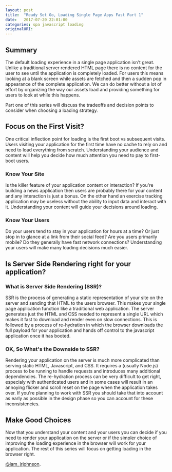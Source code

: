 ```yaml
---
layout: post
title:  "Ready Set Go, Loading Single Page Apps Fast Part 1"
date:   2017-07-20 22:01:00
categories: spa javascript loading
originalURI:
---
```


## Summary

The default loading experience in a single page application isn't great. Unlike a traditional
server rendered HTML page there is no content for the user to see until the application is 
completely loaded. For users this means looking at a blank screen while assets are
fetched and then a sudden pop in appearance of the complete application. We can do better 
without a lot of effort by organizing the way our assets load and providing something
for users to look at while this happens.

Part one of this series will discuss the tradeoffs and decision points to consider when 
choosing a loading strategy.

## Focus on the First Visit?

One critical inflection point for loading is the first boot vs subsequent visits. Users
visiting your application for the first time have no cache to rely on and need to load 
everything from scratch. Understanding your audience and content will help you decide 
how much attention you need to pay to first-boot users.

### Know Your Site

Is the killer feature of your application content or interaction? If you're building a news 
application then users are probably there for your content and any interaction is just a bonus. On 
the other hand an exercise tracking application may be useless without the ability to input 
data and interact with it. Understanding your content will guide your decisions around loading.

### Know Your Users

Do your users tend to stay in your application for hours at a time? Or just stop in to glance
at a link from their social feed? Are you users primarily mobile? Do they generally have fast
network connections? Understanding your users will make many loading decisions much easier.

## Is Server Side Rendering right for your application?

### What is Server Side Rendering (SSR)?

SSR is the process of generating a static representation of your site on the server and sending
that HTML to the users browser. This makes your single page application function like a traditional 
web application. The server generates just the HTML and CSS needed to represent a single URL which makes
it fast to download and render even on slow connections.  This is followed by a process of 
re-hydration in which the browser downloads the full payload for your application and hands off control to the 
javascript application once it has booted.

### OK, So What's the Downside to SSR?

Rendering your application on the server is much more complicated than serving static 
HTML, Javascript, and CSS. It requires a (usually Node.js) process to be running to handle requests
and introduces many additional dependencies. The re-hydration process can be very difficult to get right,
especialy with authenticated users and in some cases will result in an annoying flicker and scroll reset on the 
page when the application takes over. If you're planning to work with SSR you should take that into account as early
as possible in the design phase so you can account for these inconsistencies.


## Make Good Choices

Now that you understand your content and your users you can decide if you need to render 
your application on the server or if the simpler choice of improving the loading experience 
in the browser will work for your application. The rest of this series will focus on getting
loading in the browser right.


 [@iam_jrjohnson](https://twitter.com/iam_jrjohnson).
